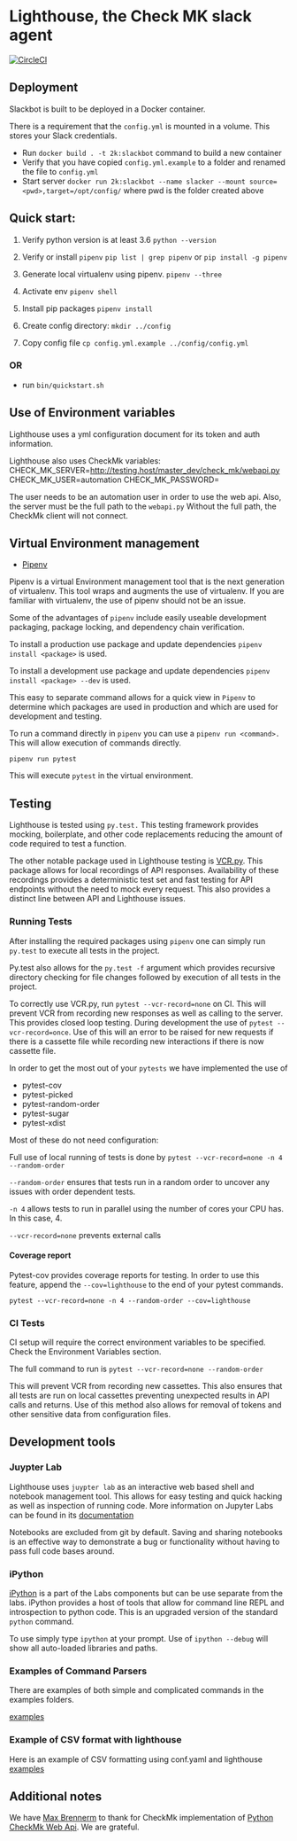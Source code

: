 # Lighthouse, the Check MK slack agent
[![CircleCI](https://circleci.com/gh/robert-r-meyer/flexible-parser-with-slack-bot.svg?style=svg)](https://circleci.com/gh/robert-r-meyer/flexible-parser-with-slack-bot)

## Deployment
Slackbot is built to be deployed in a Docker container.

There is a requirement that the `config.yml` is mounted in a volume. This stores your Slack credentials.

- Run `docker build . -t 2k:slackbot` command to build a new container
- Verify that you have copied `config.yml.example` to a folder and renamed the file to `config.yml`
- Start server `docker run 2k:slackbot --name slacker --mount source=<pwd>,target=/opt/config/` where
  pwd is the folder created above

## Quick start:

1. Verify python version is at least 3.6
   `python --version`

2. Verify or install `pipenv`
  `pip list | grep pipenv` or `pip install -g pipenv`

3. Generate local virtualenv using pipenv.
  `pipenv --three`

4. Activate env
  `pipenv shell`

5. Install pip packages
  `pipenv install`

6. Create config directory:
  `mkdir ../config`

7. Copy config file
  `cp config.yml.example ../config/config.yml`


### OR

- run `bin/quickstart.sh`


## Use of Environment variables
Lighthouse uses a yml configuration document for its token and auth information.

Lighthouse also uses CheckMk variables:
    CHECK_MK_SERVER=http://testing.host/master_dev/check_mk/webapi.py
    CHECK_MK_USER=automation
    CHECK_MK_PASSWORD=<magicpassowrd>

The user needs to be an automation user in order to use the web api. Also, the server must be the
full path to the `webapi.py` Without the full path, the CheckMk client will not connect.


## Virtual Environment management
- [Pipenv](https://pipenv.readthedocs.io/en/latest)

Pipenv is a virtual Environment management tool that is the next generation of virtualenv. This tool wraps
and augments the use of virtualenv. If you are familiar with virtualenv, the use of pipenv should not be an issue.

Some of the advantages of `pipenv` include easily useable development packaging, package locking, and dependency chain
verification.

To install a production use package and update dependencies `pipenv install <package>` is used.

To install a development use package and update dependencies `pipenv install <package> --dev` is used.

This easy to separate command allows for a quick view in `Pipenv` to determine which packages are used in production and
which are used for development and testing.


To run a command directly in `pipenv` you can use a `pipenv run <command>.` This will allow execution of commands directly.

`pipenv run pytest` 

This will execute `pytest` in the virtual environment.

## Testing
Lighthouse is tested using `py.test.` This testing framework provides mocking, boilerplate, and other code replacements
reducing the amount of code required to test a function.

The other notable package used in Lighthouse testing is [VCR.py](https://vcrpy.readthedocs.io/en/latest/installation.html).
This package allows for local recordings of API responses.
Availability of these recordings provides a deterministic test set and fast testing for API endpoints without the need to
mock every request. This also provides a distinct line between API and Lighthouse issues.


### Running Tests
After installing the required packages using `pipenv` one can simply run `py.test` to execute all tests in the project.

Py.test also allows for the `py.test -f` argument which provides recursive directory checking for file changes followed by
execution of all tests in the project.

To correctly use VCR.py, run `pytest --vcr-record=none` on CI.
This will prevent VCR from recording new responses as well as calling to the server. This provides
closed loop testing. During development the use of `pytest --vcr-record=once`. Use of this will an error to be raised for new 
requests if there is a cassette file while recording new interactions if there is now cassette file.


In order to get the most out of your `pytests` we have implemented the use of
- pytest-cov
- pytest-picked
- pytest-random-order
- pytest-sugar
- pytest-xdist

Most of these do not need configuration:

Full use of local running of tests is done by `pytest --vcr-record=none -n 4 --random-order`

`--random-order` ensures that tests run in a random order to uncover any issues with order dependent tests.

`-n 4` allows tests to run in parallel using the number of cores your CPU has. In this case, 4.

`--vcr-record=none` prevents external calls


#### Coverage report

Pytest-cov provides coverage reports for testing. In order to use this feature, append the 
`--cov=lighthouse` to the end of your pytest commands.

`pytest --vcr-record=none -n 4 --random-order --cov=lighthouse`


### CI Tests

CI setup will require the correct environment variables to be specified. Check the Environment Variables section.

The full command to run is `pytest --vcr-record=none --random-order`

This will prevent VCR from recording new cassettes. This also ensures that all tests are run on local cassettes preventing unexpected results in
API calls and returns. Use of this method also allows for removal of tokens and other sensitive data from configuration files.


## Development tools

### Juypter Lab
Lighthouse uses `juypter lab` as an interactive web based shell and notebook management tool. This allows for easy testing and
quick hacking as well as inspection of running code. More information on Jupyter Labs can be found in its
[documentation](https://jupyterlab.readthedocs.io/en/stable/getting_started/installation.html)

Notebooks are excluded from git by default. Saving and sharing notebooks is an effective way to demonstrate a 
bug or functionality without having to pass full code bases around.

### iPython

[iPython](https://ipython.readthedocs.io/en/stable/) is a part of the Labs components but can be use separate from the labs.
iPython provides a host of tools that allow for command line REPL and introspection to python code. This is an upgraded version of the standard
`python` command.

To use simply type `ipython` at your prompt. Use of `ipython --debug` will show all auto-loaded libraries and paths.


### Examples of Command Parsers
There are examples of both simple and complicated commands in the examples folders.

[examples](./examples)

### Example of CSV format with lighthouse
Here is an example of CSV formatting using conf.yaml and lighthouse 
[examples](./examples/simple_command/simple_command.py)


## Additional notes
We have [Max Brennerm](https://github.com/brennerm) to thank for CheckMk implementation
of [Python CheckMk Web Api](https://github.com/brennerm/check-mk-web-api). We are grateful.
